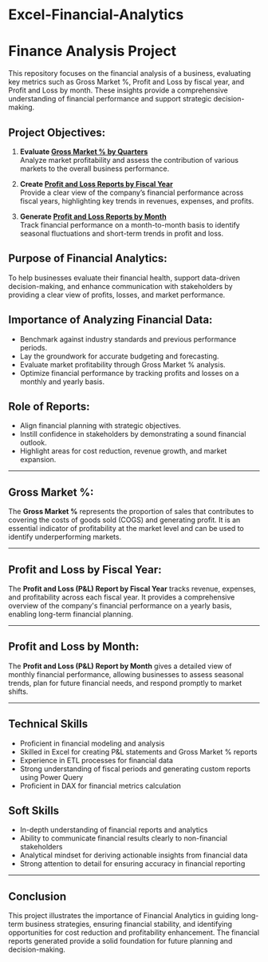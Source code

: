 # Excel-Financial-Analytics
# Finance Analysis Project

This repository focuses on the financial analysis of a business, evaluating key metrics such as Gross Market %, Profit and Loss by fiscal year, and Profit and Loss by month. These insights provide a comprehensive understanding of financial performance and support strategic decision-making.

## Project Objectives:
1. **Evaluate [Gross Market % by Quarters](https://github.com/harshass124/Excel-Financial-Analytics/blob/main/GM%25%20by%20Quarters.pdf)**  
   Analyze market profitability and assess the contribution of various markets to the overall business performance.

2. **Create [Profit and Loss Reports by Fiscal Year](https://github.com/harshass124/Finance-Analysis/blob/main/P&L%20Fiscal%20Year.pdf)**  
   Provide a clear view of the company’s financial performance across fiscal years, highlighting key trends in revenues, expenses, and profits.

3. **Generate [Profit and Loss Reports by Month](https://github.com/harshass124/Finance-Analysis/blob/main/P&L%20Month.pdf)**  
   Track financial performance on a month-to-month basis to identify seasonal fluctuations and short-term trends in profit and loss.
## Purpose of Financial Analytics:
To help businesses evaluate their financial health, support data-driven decision-making, and enhance communication with stakeholders by providing a clear view of profits, losses, and market performance.

## Importance of Analyzing Financial Data:
- Benchmark against industry standards and previous performance periods.
- Lay the groundwork for accurate budgeting and forecasting.
- Evaluate market profitability through Gross Market % analysis.
- Optimize financial performance by tracking profits and losses on a monthly and yearly basis.

## Role of Reports:
- Align financial planning with strategic objectives.
- Instill confidence in stakeholders by demonstrating a sound financial outlook.
- Highlight areas for cost reduction, revenue growth, and market expansion.

---

## Gross Market %:
The **Gross Market %** represents the proportion of sales that contributes to covering the costs of goods sold (COGS) and generating profit. It is an essential indicator of profitability at the market level and can be used to identify underperforming markets.

---

## Profit and Loss by Fiscal Year:
The **Profit and Loss (P&L) Report by Fiscal Year** tracks revenue, expenses, and profitability across each fiscal year. It provides a comprehensive overview of the company's financial performance on a yearly basis, enabling long-term financial planning.

---

## Profit and Loss by Month:
The **Profit and Loss (P&L) Report by Month** gives a detailed view of monthly financial performance, allowing businesses to assess seasonal trends, plan for future financial needs, and respond promptly to market shifts.

---

## Technical Skills

- Proficient in financial modeling and analysis
- Skilled in Excel for creating P&L statements and Gross Market % reports
- Experience in ETL processes for financial data
- Strong understanding of fiscal periods and generating custom reports using Power Query
- Proficient in DAX for financial metrics calculation

## Soft Skills

- In-depth understanding of financial reports and analytics
- Ability to communicate financial results clearly to non-financial stakeholders
- Analytical mindset for deriving actionable insights from financial data
- Strong attention to detail for ensuring accuracy in financial reporting

---

## Conclusion

This project illustrates the importance of Financial Analytics in guiding long-term business strategies, ensuring financial stability, and identifying opportunities for cost reduction and profitability enhancement. The financial reports generated provide a solid foundation for future planning and decision-making.
